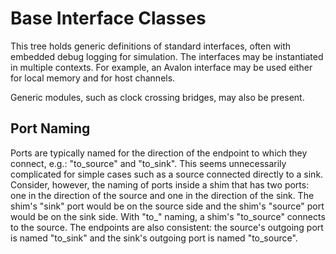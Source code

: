 # Base Interface Classes #

This tree holds generic definitions of standard interfaces, often with
embedded debug logging for simulation. The interfaces may be instantiated in
multiple contexts. For example, an Avalon interface may be used either for
local memory and for host channels.

Generic modules, such as clock crossing bridges, may also be present.

## Port Naming ##

Ports are typically named for the direction of the endpoint to which they
connect, e.g.: "to_source" and "to_sink". This seems unnecessarily
complicated for simple cases such as a source connected directly to a
sink. Consider, however, the naming of ports inside a shim that has two
ports: one in the direction of the source and one in the direction of the
sink. The shim's "sink" port would be on the source side and the shim's
"source" port would be on the sink side.  With "to_" naming, a shim's
"to_source" connects to the source. The endpoints are also consistent: the
source's outgoing port is named "to_sink" and the sink's outgoing port is
named "to_source".

